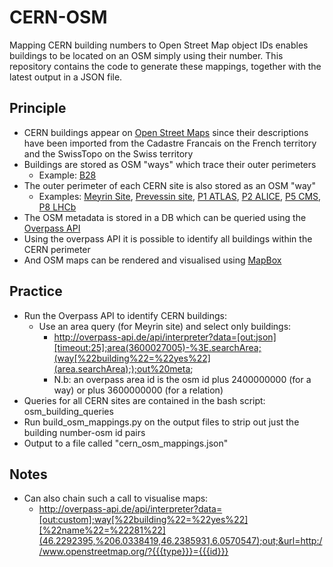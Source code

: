 # CERN-OSM
Mapping CERN building numbers to Open Street Map object IDs enables buildings to be located on an OSM simply using their number.
This repository contains the code to generate these mappings, together with the latest output in a JSON file.

## Principle
- CERN buildings appear on [Open Street Maps](http://www.openstreetmap.org) since their descriptions have been imported
  from the Cadastre Francais on the French territory and the SwissTopo on the Swiss territory
- Buildings are stored as OSM "ways" which trace their outer perimeters
  - Example: [B28](http://www.openstreetmap.org/way/23696046)
- The outer perimeter of each CERN site is also stored as an OSM "way"
  - Examples: [Meyrin Site](http://www.openstreetmap.org/way/174126176),
    [Prevessin site](http://www.openstreetmap.org/way/23722021),
    [P1 ATLAS](http://www.openstreetmap.org/way/340213340),
    [P2 ALICE](http://www.openstreetmap.org/way/253791392),
    [P5 CMS](http://www.openstreetmap.org/way/26966729),
    [P8 LHCb](http://www.openstreetmap.org/way/26099050)
- The OSM metadata is stored in a DB which can be queried using the [Overpass API](http://overpass-api.de/api/interpreter)
- Using the overpass API it is possible to identify all buildings within the CERN perimeter
- And OSM maps can be rendered and visualised using [MapBox](https://www.mapbox.com/mapbox-gl-js/api/)

## Practice
- Run the Overpass API to identify CERN buildings:
  - Use an area query (for Meyrin site) and select only buildings:
    - http://overpass-api.de/api/interpreter?data=[out:json][timeout:25];area(3600027005)-%3E.searchArea;(way[%22building%22=%22yes%22](area.searchArea););out%20meta;
    - N.b: an overpass area id is the osm id plus 2400000000 (for a way) or plus 3600000000 (for a relation)
- Queries for all CERN sites are contained in the bash script: osm_building_queries
- Run build_osm_mappings.py on the output files to strip out just the building number-osm id pairs
- Output to a file called "cern_osm_mappings.json"

## Notes
- Can also chain such a call to visualise maps:
  - http://overpass-api.de/api/interpreter?data=[out:custom];way[%22building%22=%22yes%22][%22name%22=%22281%22](46.2292395,%206.0338419,46.2385931,6.0570547);out;&url=http://www.openstreetmap.org/?{{{type}}}={{{id}}}
